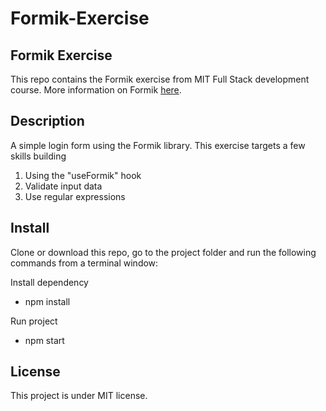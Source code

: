 # Formik-Exercise
## Formik Exercise

This repo contains the Formik exercise from MIT Full Stack development course. More information on Formik 
<a href="https://formik.org">here</a>.

## Description

A simple login form using the Formik library. This exercise targets a few skills building

1. Using the "useFormik" hook
2. Validate input data
3. Use regular expressions

## Install

Clone or download this repo, go to the project folder and run the following commands from a terminal window:

Install dependency

- npm install

Run project

- npm start


## License
This project is under MIT license.
